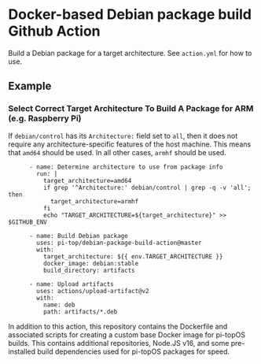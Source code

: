 # Docker-based Debian package build Github Action

Build a Debian package for a target architecture.
See `action.yml` for how to use.

## Example

### Select Correct Target Architecture To Build A Package for ARM (e.g. Raspberry Pi)
If `debian/control` has its `Architecture:` field set to `all`, then it does not
require any architecture-specific features of the host machine. This means that
`amd64` should be used. In all other cases, `armhf` should be used.


```
      - name: Determine architecture to use from package info
        run: |
          target_architecture=amd64
          if grep '^Architecture:' debian/control | grep -q -v 'all'; then
            target_architecture=armhf
          fi
          echo "TARGET_ARCHITECTURE=${target_architecture}" >> $GITHUB_ENV

      - name: Build Debian package
        uses: pi-top/debian-package-build-action@master
        with:
          target_architecture: ${{ env.TARGET_ARCHITECTURE }}
          docker_image: debian:stable
          build_directory: artifacts

      - name: Upload artifacts
        uses: actions/upload-artifact@v2
        with:
          name: deb
          path: artifacts/*.deb
```

In addition to this action, this repository contains the Dockerfile and associated scripts
for creating a custom base Docker image for pi-topOS builds.
This contains additional repositories, Node.JS v16, and some pre-installed build dependencies used for pi-topOS packages for speed.
